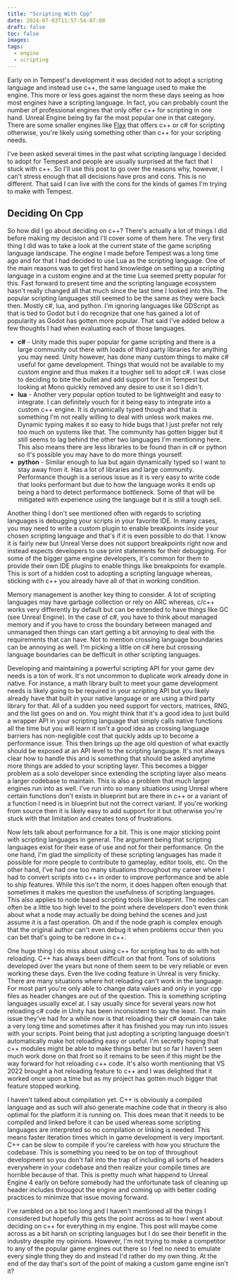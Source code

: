 ```yaml
---
title: "Scripting With Cpp"
date: 2024-07-03T11:57:54-07:00
draft: false
toc: false
images:
tags: 
  - engine
  - scripting
---
```


Early on in Tempest's development it was decided not to adopt a scripting language and instead use c++, the same language used to make the engine. This more or less goes against the norm these days seeing as how most engines have a scripting language. In fact, you can probably count the number of professional engines that only offer c++ for scripting in one hand. Unreal Engine being by far the most popular one in that category. There are some smaller engines like [Flax](https://flaxengine.com/) that offers c++ or c# for scripting otherwise, you're likely using something other than c++ for your scripting needs.

I've been asked several times in the past what scripting language I decided to adopt for Tempest and people are usually surprised at the fact that I stuck with c++. So I'll use this post to go over the reasons why, however, I can't stress enough that all decisions have pros and cons. This is no different. That said I can live with the cons for the kinds of games I'm trying to make with Tempest.

## Deciding On Cpp
So how did I go about deciding on c++? There's actually a lot of things I did before making my decision and I'll cover some of them here. The very first thing I did was to take a look at the current state of the game scripting language landscape. The engine I made before Tempest was a long time ago and for that I had decided to use Lua as the scripting language. One of the main reasons was to get first hand knowledge on setting up a scripting language in a custom engine and at the time Lua seemed pretty popular for this. Fast forward to present time and the scripting language ecosystem hasn't really changed all that much since the last time I looked into this. The popular scripting languages still seemed to be the same as they were back then. Mostly c#, lua, and python. I'm ignoring languages like GDScript as that is tied to Godot but I do recognize that one has gained a lot of popularity as Godot has gotten more popular. That said I've added below a few thoughts I had when evaluating each of those languages.
* **c#** - Unity made this super popular for game scripting and there is a large community out there with loads of third party libraries for anything you may need. Unity however, has done many custom things to make c# useful for game development. Things that would not be available to my custom engine and thus makes it a tougher sell to adopt c#. I was close to deciding to bite the bullet and add support for it in Tempest but looking at Mono quickly removed any desire to use it so I didn't.
* **lua** - Another very popular option touted to be lightweight and easy to integrate. I can definitely vouch for it being easy to integrate into a custom c++ engine. It is dynamically typed though and that is something I'm not really willing to deal with unless work makes me. Dynamic typing makes it so easy to hide bugs that I just prefer not rely too much on systems like that. The community has gotten bigger but it still seems to lag behind the other two languages I'm mentioning here. This also means there are less libraries to be found than in c# or python so it's possible you may have to do more things yourself.
* **python** - Similar enough to lua but again dynamically typed so I want to stay away from it. Has a lot of libraries and large community. Performance though is a serious issue as it is very easy to write code that looks performant but due to how the language works it ends up being a hard to detect performance bottleneck. Some of that will be mitigated with experience using the language but it is still a tough sell.

Another thing I don't see mentioned often with regards to scripting languages is debugging your scripts in your favorite IDE. In many cases, you may need to write a custom plugin to enable breakpoints inside your chosen scripting language and that's if it is even possible to do that. I know it is fairly new but Unreal Verse does not support breakpoints right now and instead expects developers to use print statements for their debugging. For some of the bigger game engine developers, it's common for them to provide their own IDE plugins to enable things like breakpoints for example. This is sort of a hidden cost to adopting a scripting language whereas, sticking with c++ you already have all of that in working condition. 

Memory management is another key thing to consider. A lot of scripting languages may have garbage collection or rely on ARC whereas, c/c++ works very differently by default but can be extended to have things like GC (see Unreal Engine). In the case of c#, you have to think about managed memory and if you have to cross the boundary between managed and unmanaged then things can start getting a bit annoying to deal with the requirements that can have. Not to mention crossing language boundaries can be annoying as well. I'm picking a little on c# here but crossing language boundaries can be defficult in other scripting languages.

Developing and maintaining a powerful scripting API for your game dev needs is a ton of work. It's not uncommon to duplicate work already done in native. For instance, a math library built to meet your game development needs is likely going to be required in your scripting API but you likely already have that built in your native language or are using a third party library for that. All of a sudden you need support for vectors, matrices, RNG, and the list goes on and on. You might think that it's a good idea to just build a wrapper API in your scripting language that simply calls native functions all the time but you will learn it isn't a good idea as crossing language barriers has non-negligible cost that quickly adds up to become a performance issue. This then brings up the age old question of what exactly should be exposed at an API level to the scripting language. It's not always clear how to handle this and is something that should be asked anytime more things are added to your scripting layer. This becomes a bigger problem as a solo developer since extending the scripting layer also means a larger codebase to maintain. This is also a problem that much larger engines run into as well. I've run into so many situations using Unreal where certain functions don't exists in blueprint but are there in c++ or a variant of a function I need is in blueprint but not the correct variant. If you're working from source then it is likely easy to add support for it but otherwise you're stuck with that limitation and creates tons of frustrations.

Now lets talk about performance for a bit. This is one major sticking point with scripting languages in general. The argument being that scripting languages exist for their ease of use and not for their performance. On the one hand, I'm glad the simplicity of these scripting languages has made it possible for more people to contribute to gameplay, editor tools, etc. On the other hand, I've had one too many situations throughout my career where I had to convert scripts into c++ in order to improve performance and be able to ship features. While this isn't the norm, it does happen often enough that sometimes it makes me question the usefulness of scripting languages. This also applies to node based scripting tools like blueprint. The nodes can often be a little too high level to the point where developers don't even think about what a node may actually be doing behind the scenes and just assume it is a fast operation. Oh and if the node graph is complex enough that the original author can't even debug it when problems occur then you can bet that's going to be redone in c++.

One huge thing I do miss about using c++ for scripting has to do with hot reloading. C++ has always been difficult on that front. Tons of solutions developed over the years but none of them seem to be very reliable or even working these days. Even the live coding feature in Unreal is very finicky. There are many situations where hot reloading can't work in the language. For most part you're only able to change data values and only in your cpp files as header changes are out of the question. This is something scripting languages usually excel at. I say usually since for several years now hot reloading c# code in Unity has been inconsistent to say the least. The main issue they've had for a while now is that reloading their c# domain can take a very long time and sometimes after it has finished you may run into issues with your scripts. Point being that just adopting a scripting language doesn't automatically make hot reloading easy or useful. I'm secretly hoping that c++ modules might be able to make things better but so far I haven't seen much work done on that front so it remains to be seen if this might be the way forward for hot reloading c++ code. It's also worth mentioning that VS 2022 brought a hot reloading feature to c++ and I was delighted that it worked once upon a time but as my project has gotten much bigger that feature stopped working.

I haven't talked about compilation yet. C++ is obviously a compiled language and as such will also generate machine code that in theory is also optimal for the platform it is running on. This does mean that it needs to be compiled and linked before it can be used whereas some scripting languages are interpreted so no compilation or linking is needed. This  means faster iteration times which in game development is very important. C++ can be slow to compile if you're careless with how you structure the codebase. This is something you need to be on top of throughout development so you don't fall into the trap of including all sorts of headers everywhere in your codebase and then realize your compile times are horrible because of that. This is pretty much what happend to Unreal Engine 4 early on before somebody had the unfortunate task of cleaning up header includes througout the engine and coming up with better coding practices to minimize that issue moving forward.

I've rambled on a bit too long and I haven't mentioned all the things I considered but hopefully this gets the point across as to how I went about deciding on c++ for everything in my engine. This post will maybe come across as a bit harsh on scripting languages but I do see their benefit in the industry despite my opinions. However, I'm not trying to make a competitor to any of the popular game engines out there so I feel no need to emulate every single thing they do and instead I'd rather do my own thing. At the end of the day that's sort of the point of making a custom game engine isn't it? 